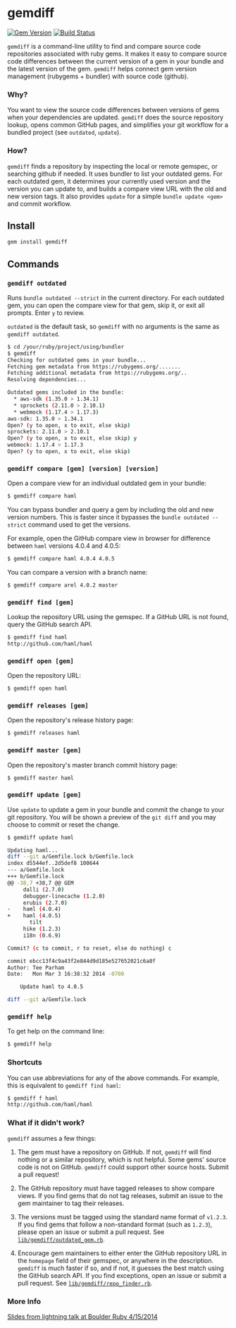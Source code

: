 # gemdiff

[![Gem Version](https://badge.fury.io/rb/gemdiff.svg)](http://rubygems.org/gems/gemdiff)
[![Build Status](https://travis-ci.org/teeparham/gemdiff.svg?branch=master)](https://travis-ci.org/teeparham/gemdiff)

`gemdiff` is a command-line utility to find and compare source code repositories
associated with ruby gems. It makes it easy to compare source code differences
between the current version of a gem in your bundle and the latest version of the gem.
`gemdiff` helps connect gem version management (rubygems + bundler) with source code (github).

### Why?

You want to view the source code differences between versions of gems when your dependencies are updated. 
`gemdiff` does the source repository lookup, opens common GitHub pages, and simplifies your git workflow for a 
bundled project (see `outdated`, `update`).

### How?

`gemdiff` finds a repository by inspecting the local or remote gemspec, or searching github if needed. 
It uses bundler to list your outdated gems. For each outdated gem, it determines your currently used version and 
the version you can update to, and builds a compare view URL with the old and new version tags. 
It also provides `update` for a simple `bundle update <gem>` and commit workflow.

## Install

```sh
gem install gemdiff
```

## Commands

### `gemdiff outdated`

Runs `bundle outdated --strict` in the current directory.
For each outdated gem, you can open the compare view for that gem, skip it, or exit all prompts. 
Enter `y` to review.

`outdated` is the default task, so `gemdiff` with no arguments is the same as `gemdiff outdated`.

```sh
$ cd /your/ruby/project/using/bundler
$ gemdiff
Checking for outdated gems in your bundle...
Fetching gem metadata from https://rubygems.org/.......
Fetching additional metadata from https://rubygems.org/..
Resolving dependencies...

Outdated gems included in the bundle:
  * aws-sdk (1.35.0 > 1.34.1)
  * sprockets (2.11.0 > 2.10.1)
  * webmock (1.17.4 > 1.17.3)
aws-sdk: 1.35.0 > 1.34.1
Open? (y to open, x to exit, else skip)
sprockets: 2.11.0 > 2.10.1
Open? (y to open, x to exit, else skip) y
webmock: 1.17.4 > 1.17.3
Open? (y to open, x to exit, else skip)
```

### `gemdiff compare [gem] [version] [version]`

Open a compare view for an individual outdated gem in your bundle:

```sh
$ gemdiff compare haml
```

You can bypass bundler and query a gem by including the old and new version numbers. This is faster since it bypasses
the `bundle outdated --strict` command used to get the versions.

For example, open the GitHub compare view in browser for difference between `haml` versions 4.0.4 and 4.0.5:

```sh
$ gemdiff compare haml 4.0.4 4.0.5
```

You can compare a version with a branch name:

```sh
$ gemdiff compare arel 4.0.2 master
```

### `gemdiff find [gem]`

Lookup the repository URL using the gemspec. If a GitHub URL is not found, query the GitHub search API.

```sh
$ gemdiff find haml
http://github.com/haml/haml
```

### `gemdiff open [gem]`

Open the repository URL:

```sh
$ gemdiff open haml
```

### `gemdiff releases [gem]`

Open the repository's release history page:

```sh
$ gemdiff releases haml
```

### `gemdiff master [gem]`

Open the repository's master branch commit history page:

```sh
$ gemdiff master haml
```

### `gemdiff update [gem]`

Use `update` to update a gem in your bundle and commit the change to your git repository. 
You will be shown a preview of the `git diff` and you may choose to commit or reset the change.

```sh
$ gemdiff update haml

Updating haml...
diff --git a/Gemfile.lock b/Gemfile.lock
index d5544ef..2d5def8 100644
--- a/Gemfile.lock
+++ b/Gemfile.lock
@@ -38,7 +38,7 @@ GEM
     dalli (2.7.0)
     debugger-linecache (1.2.0)
     erubis (2.7.0)
-    haml (4.0.4)
+    haml (4.0.5)
       tilt
     hike (1.2.3)
     i18n (0.6.9)

Commit? (c to commit, r to reset, else do nothing) c

commit ebcc13f4c9a43f2e844d9d185e527652021c6a8f
Author: Tee Parham
Date:   Mon Mar 3 16:38:32 2014 -0700

    Update haml to 4.0.5

diff --git a/Gemfile.lock
```

### `gemdiff help`

To get help on the command line:

```sh
$ gemdiff help
```

### Shortcuts

You can use abbreviations for any of the above commands. For example, this is equivalent to `gemdiff find haml`:

```sh
$ gemdiff f haml
http://github.com/haml/haml
```

### What if it didn't work?

`gemdiff` assumes a few things:

1. The gem must have a repository on GitHub. If not, `gemdiff` will find nothing or a similar repository, which
is not helpful. Some gems' source code is not on GitHub. `gemdiff` could support other source hosts. Submit a pull request!

2. The GitHub repository must have tagged releases to show compare views. If you find gems that do not tag 
releases, submit an issue to the gem maintainer to tag their releases.

3. The versions must be tagged using the standard name format of `v1.2.3`. If you find gems that follow
a non-standard format (such as `1.2.3`), please open an issue or submit a pull request. 
See [`lib/gemdiff/outdated_gem.rb`](https://github.com/teeparham/gemdiff/blob/master/lib/gemdiff/outdated_gem.rb).

4. Encourage gem maintainers to either enter the GitHub repository URL in the `homepage` field of their gemspec,
or anywhere in the description. `gemdiff` is much faster if so, and if not, it guesses the best match using
the GitHub search API. If you find exceptions, open an issue or submit a pull request.
See [`lib/gemdiff/repo_finder.rb`](https://github.com/teeparham/gemdiff/blob/master/lib/gemdiff/repo_finder.rb).

### More Info

[Slides from lightning talk at Boulder Ruby 4/15/2014](http://www.slideshare.net/teeparham/gemdiff)
